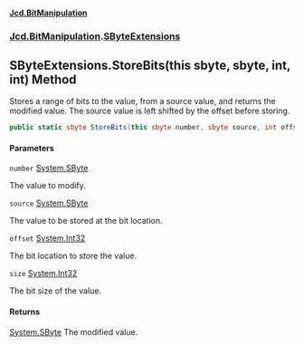 #### [Jcd.BitManipulation](index 'index')

### [Jcd.BitManipulation](Jcd.BitManipulation 'Jcd.BitManipulation').[SByteExtensions](Jcd.BitManipulation.SByteExtensions 'Jcd.BitManipulation.SByteExtensions')

## SByteExtensions.StoreBits(this sbyte, sbyte, int, int) Method

Stores a range of bits to the value, from a source value, and returns the modified value. The source value is left shifted by the offset before storing.

```csharp
public static sbyte StoreBits(this sbyte number, sbyte source, int offset, int size);
```

#### Parameters

<a name='Jcd.BitManipulation.SByteExtensions.StoreBits(thissbyte,sbyte,int,int).number'></a>

`number` [System.SByte](https://docs.microsoft.com/en-us/dotnet/api/System.SByte 'System.SByte')

The value to modify.

<a name='Jcd.BitManipulation.SByteExtensions.StoreBits(thissbyte,sbyte,int,int).source'></a>

`source` [System.SByte](https://docs.microsoft.com/en-us/dotnet/api/System.SByte 'System.SByte')

The value to be stored at the bit location.

<a name='Jcd.BitManipulation.SByteExtensions.StoreBits(thissbyte,sbyte,int,int).offset'></a>

`offset` [System.Int32](https://docs.microsoft.com/en-us/dotnet/api/System.Int32 'System.Int32')

The bit location to store the value.

<a name='Jcd.BitManipulation.SByteExtensions.StoreBits(thissbyte,sbyte,int,int).size'></a>

`size` [System.Int32](https://docs.microsoft.com/en-us/dotnet/api/System.Int32 'System.Int32')

The bit size of the value.

#### Returns

[System.SByte](https://docs.microsoft.com/en-us/dotnet/api/System.SByte 'System.SByte')
The modified value.